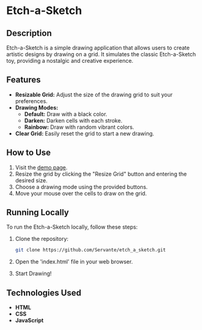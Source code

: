 
# Etch-a-Sketch

## Description

Etch-a-Sketch is a simple drawing application that allows users to create artistic designs by drawing on a grid. It simulates the classic Etch-a-Sketch toy, providing a nostalgic and creative experience.

## Features

- **Resizable Grid:** Adjust the size of the drawing grid to suit your preferences.
- **Drawing Modes:**
  - **Default:** Draw with a black color.
  - **Darken:** Darken cells with each stroke.
  - **Rainbow:** Draw with random vibrant colors.
- **Clear Grid:** Easily reset the grid to start a new drawing.

## How to Use

1. Visit the [demo page](https://servante.github.io/etch_a_sketch/).
2. Resize the grid by clicking the "Resize Grid" button and entering the desired size.
3. Choose a drawing mode using the provided buttons.
4. Move your mouse over the cells to draw on the grid.

## Running Locally

To run the Etch-a-Sketch locally, follow these steps:

1. Clone the repository:

   ```bash
   git clone https://github.com/Servante/etch_a_sketch.git

2. Open the 'index.html' file in your web browser.

3. Start Drawing!

## Technologies Used

- **HTML**
- **CSS**
- **JavaScript**

